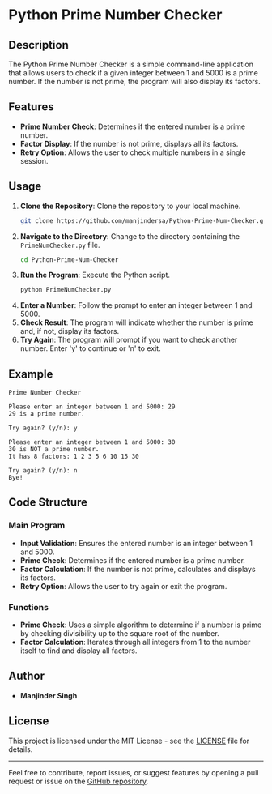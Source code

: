 # Python Prime Number Checker

## Description
The Python Prime Number Checker is a simple command-line application that allows users to check if a given integer between 1 and 5000 is a prime number. If the number is not prime, the program will also display its factors.

## Features
- **Prime Number Check**: Determines if the entered number is a prime number.
- **Factor Display**: If the number is not prime, displays all its factors.
- **Retry Option**: Allows the user to check multiple numbers in a single session.

## Usage
1. **Clone the Repository**: Clone the repository to your local machine.
    ```sh
    git clone https://github.com/manjindersa/Python-Prime-Num-Checker.git
    ```
2. **Navigate to the Directory**: Change to the directory containing the `PrimeNumChecker.py` file.
    ```sh
    cd Python-Prime-Num-Checker
    ```
3. **Run the Program**: Execute the Python script.
    ```sh
    python PrimeNumChecker.py
    ```
4. **Enter a Number**: Follow the prompt to enter an integer between 1 and 5000.
5. **Check Result**: The program will indicate whether the number is prime and, if not, display its factors.
6. **Try Again**: The program will prompt if you want to check another number. Enter 'y' to continue or 'n' to exit.

## Example
```
Prime Number Checker

Please enter an integer between 1 and 5000: 29
29 is a prime number.

Try again? (y/n): y

Please enter an integer between 1 and 5000: 30
30 is NOT a prime number.
It has 8 factors: 1 2 3 5 6 10 15 30

Try again? (y/n): n
Bye!
```

## Code Structure

### Main Program
- **Input Validation**: Ensures the entered number is an integer between 1 and 5000.
- **Prime Check**: Determines if the entered number is a prime number.
- **Factor Calculation**: If the number is not prime, calculates and displays its factors.
- **Retry Option**: Allows the user to try again or exit the program.

### Functions
- **Prime Check**: Uses a simple algorithm to determine if a number is prime by checking divisibility up to the square root of the number.
- **Factor Calculation**: Iterates through all integers from 1 to the number itself to find and display all factors.

## Author
- **Manjinder Singh**

## License
This project is licensed under the MIT License - see the [LICENSE](LICENSE) file for details.

---

Feel free to contribute, report issues, or suggest features by opening a pull request or issue on the [GitHub repository](https://github.com/manjindersa/Python-Prime-Num-Checker).
